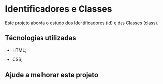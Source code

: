 # Identificadores e Classes

Este projeto aborda o estudo dos Identificadores (id) e das Classes (class).

## Técnologias utilizadas

- HTML;

- CSS;

## Ajude a melhorar este projeto
